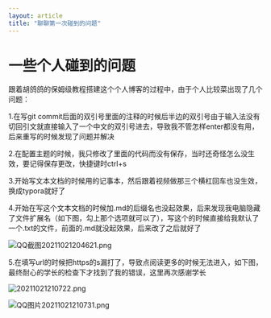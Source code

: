```yaml
---
layout: article
title: "聊聊第一次碰到的问题"
---
```


# 一些个人碰到的问题

跟着胡鸽鸽的保姆级教程搭建这个个人博客的过程中，由于个人比较菜出现了几个问题： 

1.在写git commit后面的双引号里面的注释的时候后半边的双引号由于输入法没有切回引文就直接输入了一个中文的双引号进去，导致我不管怎样enter都没有用，后来重写的时候发现了问题并解决

 2.在配置主题的时候，我只修改了里面的代码而没有保存，当时还奇怪怎么没生效，要记得保存更改，快捷键时ctrl+s

 3.开始写文本文档的时候用的记事本，然后跟着视频做那三个横杠回车也没生效，换成typora就好了

 4.开始在写这个文本文档的时候加.md的后缀名也没起效果，后来发现我电脑隐藏了文件扩展名（如下图，勾上那个选项就可以了），写这个的时候直接给我默认了一个.txt的文件，前面的.md就没起效果，后来改了之后就好了

![QQ截图20211021204621.png](https://i.loli.net/2021/10/21/tmF4pcLSwDYolaM.png)

5.在填写url的时候把https的s漏打了，导致点阅读更多的时候无法进入，如下图，最终耐心的学长的检查下才找到了我的错误，这里再次感谢学长

![20211021210722.png](https://i.loli.net/2021/10/21/1sqDVmFS9OJIfLX.png)

![QQ图片20211021210731.png](https://i.loli.net/2021/10/21/cqHUF97CPGAyzwn.png)
